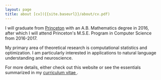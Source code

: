 ```yaml
---
layout: page
title: about [cv]({{site.baseurl}}/about/cv.pdf)
---
```



<!-- example of the message class
<p class="message">
  My name is Kiran Vodrahalli. 
</p>
-->

I will graduate from [Princeton](https://www.princeton.edu) with an A.B. Mathematics degree in 2016, after which I will attend Princeton's M.S.E. Program in Computer Science from 2016-2017. 

My primary area of theoretical research is computational statistics and optimization. I am particularly interested in applications to natural language understanding and neuroscience.

For more details, either check out this website or see the essentials summarized in my <a href="{{ site.baseurl }}/about/cv.pdf" title="cv"> curriculum vitae </a>.
